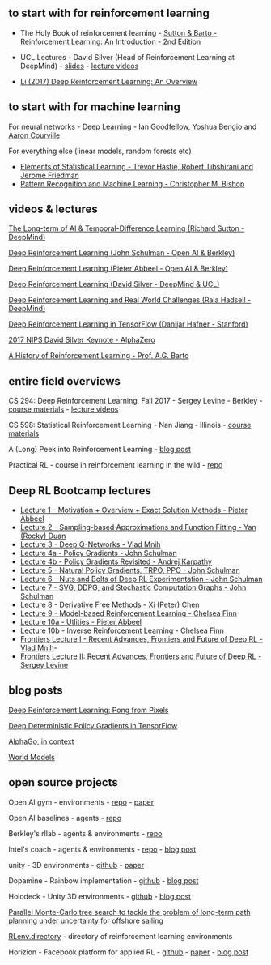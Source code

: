 ## to start with for reinforcement learning

- The Holy Book of reinforcement learning - [Sutton & Barto - Reinforcement Learning: An Introduction - 2nd Edition](http://people.inf.elte.hu/lorincz/Files/RL_2006/SuttonBook.pdf)

- UCL Lectures - David Silver (Head of Reinforcement Learning at DeepMind) - [slides](https://github.com/ADGEfficiency/dsr_rl/tree/master/literature/silver_lectures) - [lecture videos](https://www.youtube.com/watch?v=2pWv7GOvuf0)

- [Li (2017) Deep Reinforcement Learning: An Overview](https://arxiv.org/pdf/1701.07274.pdf)

## to start with for machine learning

For neural networks - [Deep Learning - Ian Goodfellow, Yoshua Bengio and Aaron Courville](https://www.deeplearningbook.org/)

For everything else (linear models, random forests etc) 

- [Elements of Statistical Learning - Trevor Hastie, Robert Tibshirani and Jerome Friedman](https://web.stanford.edu/~hastie/Papers/ESLII.pdf)
- [Pattern Recognition and Machine Learning - Christopher M. Bishop](http://users.isr.ist.utl.pt/~wurmd/Livros/school/Bishop%20-%20Pattern%20Recognition%20And%20Machine%20Learning%20-%20Springer%20%202006.pdf)

## videos & lectures

[The Long-term of AI & Temporal-Difference Learning (Richard Sutton - DeepMind)](https://www.youtube.com/watch?v=EeMCEQa85tw)

[Deep Reinforcement Learning (John Schulman - Open AI & Berkley)](https://www.youtube.com/watch?v=PtAIh9KSnjo)

[Deep Reinforcement Learning (Pieter Abbeel - Open AI & Berkley)](https://www.youtube.com/watch?v=ID150Tl-MMw)

[Deep Reinforcement Learning (David Silver - DeepMind & UCL)](https://www.youtube.com/watch?v=M5a6HasTHs4)

[Deep Reinforcement Learning and Real World Challenges (Raia Hadsell - DeepMind)](https://www.youtube.com/watch?v=0e_uGa7ic74)

[Deep Reinforcement Learning in TensorFlow (Danijar Hafner - Stanford)](http://web.stanford.edu/class/cs20si/lectures/slides_14.pdf)

[2017 NIPS David Silver Keynote - AlphaZero](https://www.youtube.com/watch?v=A3ekFcZ3KNw)

[A History of Reinforcement Learning - Prof. A.G. Barto](https://www.youtube.com/watch?v=ul6B2oFPNDM)

## entire field overviews

CS 294: Deep Reinforcement Learning, Fall 2017 - Sergey Levine - Berkley - [course materials](http://rail.eecs.berkeley.edu/deeprlcourse-fa17/index.html) - [lecture videos](https://www.youtube.com/playlist?list=PLkFD6_40KJIznC9CDbVTjAF2oyt8_VAe3)

CS 598: Statistical Reinforcement Learning - Nan Jiang - Illinois - [course materials](http://nanjiang.cs.illinois.edu/cs598/)

A (Long) Peek into Reinforcement Learning - [blog post](https://lilianweng.github.io/lil-log/2018/02/19/a-long-peek-into-reinforcement-learning.html)

Practical RL - course in reinforcement learning in the wild - [repo](https://github.com/yandexdataschool/Practical_RL)

## Deep RL Bootcamp lectures

- [Lecture 1 - Motivation + Overview + Exact Solution Methods - Pieter Abbeel](https://www.youtube.com/watch?v=qaMdN6LS9rA)
- [Lecture 2 - Sampling-based Approximations and Function Fitting - Yan (Rocky) Duan](https://www.youtube.com/watch?v=qO-HUo0LsO4)
- [Lecture 3 - Deep Q-Networks - Vlad Mnih](https://www.youtube.com/watch?v=fevMOp5TDQs)
- [Lecture 4a - Policy Gradients - John Schulman](https://www.youtube.com/watch?v=S_gwYj1Q-44)
- [Lecture 4b - Policy Gradients Revisited - Andrej Karpathy](https://www.youtube.com/watch?v=tqrcjHuNdmQ)
- [Lecture 5 - Natural Policy Gradients, TRPO, PPO - John
Schulman](https://www.youtube.com/watch?v=tqrcjHuNdm://www.youtube.com/watch?v=xvRrgxcpaHY)
- [Lecture 6 - Nuts and Bolts of Deep RL Experimentation - John
Schulman](https://www.youtube.com/watch?v=8EcdaCk9KaQ)
- [Lecture 7 - SVG, DDPG, and Stochastic Computation Graphs - John Schulman](https://www.youtube.com/watch?v=jmMsNQ2eug4)
- [Lecture 8 - Derivative Free Methods - Xi (Peter) Chen](https://www.youtube.com/watch?v=SQtOI9jsrJ0)
- [Lecture 9 - Model-based Reinforcement Learning - Chelsea Finn](https://www.youtube.com/watch?v=iC2a7M9voYU)
- [Lecture 10a - Utlities - Pieter Abbeel](https://www.youtube.com/watch?v=yA6wXERug70)
- [Lecture 10b - Inverse Reinforcement Learning - Chelsea Finn](https://www.youtube.com/watch?v=d9DlQSJQAoI)
- [Frontiers Lecture I - Recent Advances, Frontiers and Future of Deep
RL - Vlad Mnih](https://www.youtube.com/watch?v=bsuvM1jO-4w&t=1s)- 
- [Frontiers Lecture II: Recent Advances, Frontiers and Future of Deep RL - Sergey Levine](https://www.youtube.com/watch?v=lYU5nq0dAQQ)

## blog posts

[Deep Reinforcement Learning: Pong from Pixels](http://karpathy.github.io/2016/05/31/rl/)

[Deep Deterministic Policy Gradients in TensorFlow](http://pemami4911.github.io/blog/2016/08/21/ddpg-rl.html)

[AlphaGo, in context](https://medium.com/@karpathy/alphago-in-context-c47718cb95a5)

[World Models](https://worldmodels.github.io/)

## open source projects

Open AI gym - environments - [repo](https://github.com/openai/gym/tree/master/gym) - [paper](https://arxiv.org/abs/1606.01540)

Open AI baselines - agents - [repo](https://github.com/openai/baselines)

Berkley's rllab - agents & environments - [repo](https://github.com/rll/rllab)

Intel's coach - agents & environments - [repo](https://github.com/NervanaSystems/coach) - [blog post](https://ai.intel.com/introducing-reinforcement-learning-coach-0-10-0/)

unity - 3D environments - [github](https://github.com/Unity-Technologies/ml-agents) - [paper](https://arxiv.org/pdf/1809.02627.pdf)

Dopamine - Rainbow implementation - [github](https://github.com/google/dopamine) - [blog post](https://github.com/google/dopamine)

Holodeck - Unity 3D environments - [github](https://github.com/byu-pccl/holodeck-engine) - [blog post](https://pcc.cs.byu.edu/2018/10/04/introducing-holodeck/)

[Parallel Monte-Carlo tree search to tackle the problem of long-term path planning under uncertainty for offshore sailing](https://github.com/PBarde/IBoat-PMCTS)

[RLenv.directory](https://rlenv.directory/) - directory of reinforcement learning environments

Horizion - Facebook platform for applied RL - [github](https://github.com/facebookresearch/Horizon) - [paper](https://arxiv.org/abs/1811.00260) - [blog post](https://code.fb.com/ml-applications/horizon/)
